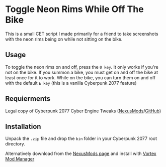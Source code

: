 # Toggle Neon Rims While Off The Bike
This is a small CET script I made primarily for a friend to take screenshots with the neon rims being on while not sitting on the bike.


## Usage
To toggle the neon rims on and off, press the `0 key`. It only works if you're not on the bike.
If you summon a bike, you must get on and off the bike at least once for it to work.
While on the bike, you can turn them on and off with the default `E key` (this is a vanilla Cyberpunk 2077 feature)


## Requierments
Legal copy of Cyberpunk 2077
Cyber Engine Tweaks ([NexusMods](https://www.nexusmods.com/cyberpunk2077/mods/107)/[GitHub](https://github.com/yamashi/CyberEngineTweaks/releases))


## Installation
Unpack the `.zip` file and drop the `bin` folder in your Cyberpunk 2077 root directory.

Alternatively download from the [NexusMods page](https://www.nexusmods.com/cyberpunk2077/mods/5622) and install with [Vortex Mod Manager](https://www.nexusmods.com/about/vortex/)
